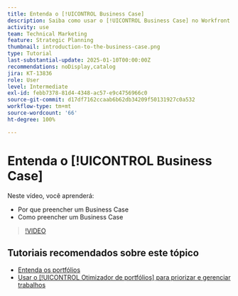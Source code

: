 ```yaml
---
title: Entenda o [!UICONTROL Business Case]
description: Saiba como usar o [!UICONTROL Business Case] no Workfront para avaliar projetos solicitados e compará-los com outros projetos em seu portfólio.
activity: use
team: Technical Marketing
feature: Strategic Planning
thumbnail: introduction-to-the-business-case.png
type: Tutorial
last-substantial-update: 2025-01-10T00:00:00Z
recommendations: noDisplay,catalog
jira: KT-13836
role: User
level: Intermediate
exl-id: febb7378-81d4-4348-ac57-e9c4756966c0
source-git-commit: d17df7162ccaab6b62db34209f50131927c0a532
workflow-type: tm+mt
source-wordcount: '66'
ht-degree: 100%

---
```


# Entenda o [!UICONTROL Business Case]

Neste vídeo, você aprenderá:

* Por que preencher um Business Case
* Como preencher um Business Case

>[!VIDEO](https://video.tv.adobe.com/v/3442843/?quality=12&learn=on&enablevpops)

## Tutoriais recomendados sobre este tópico

* [Entenda os portfólios](/help/portfolios-and-programs/overview-of-adobe-workfront-portfolios.md)
* [Usar o [!UICONTROL Otimizador de portfólios] para priorizar e gerenciar trabalhos](/help/portfolios-and-programs/prioritize-and-manage-work-with-portfolios.md)
